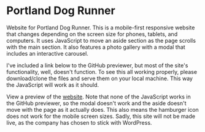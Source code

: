 # Portland Dog Runner
<p>Website for Portland Dog Runner. This is a mobile-first responsive website that changes depending on the screen size for phones, tablets, and computers. It uses JavaScript to move an aside section as the page scrolls with the main section. It also features a photo gallery with a modal that includes an interactive carousel.</p>

<p>I've included a link below to the GitHub previewer, but most of the site's functionality, well, doesn't function. To see this all working properly, please download/clone the files and serve them on your local machine. This way the JavaScript will work as it should.</p>

<p>View a preview of the <a href="https://htmlpreview.github.io/?https://raw.githubusercontent.com/DevJHennessy/PortlandDogRunner/master/index.html">website</a>. Note that none of the JavaScript works in the GitHub previewer, so the modal doesn't work and the aside doesn't move with the page as it actually does. This also means the hamburger icon does not work for the mobile screen sizes. Sadly, this site will not be made live, as the company has chosen to stick with WordPress.</p>
